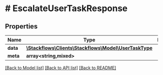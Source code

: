 # # EscalateUserTaskResponse

## Properties

Name | Type | Description | Notes
------------ | ------------- | ------------- | -------------
**data** | [**\Stackflows\Clients\Stackflows\Model\UserTaskType**](UserTaskType.md) |  | [optional]
**meta** | **array<string,mixed>** |  | [optional]

[[Back to Model list]](../../README.md#models) [[Back to API list]](../../README.md#endpoints) [[Back to README]](../../README.md)
